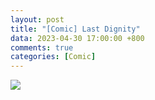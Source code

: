 ```yaml
---
layout: post
title: "[Comic] Last Dignity"
data: 2023-04-30 17:00:00 +800
comments: true
categories: [Comic]
---
```


![](/MyBlog/images/comic-last-dignity.png)



